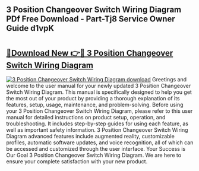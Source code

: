 ## 3 Position Changeover Switch Wiring Diagram PDf Free Download - Part-Tj8 Service Owner Guide d1vpK

# <h2><a href="http://dfsvrp8.blite.top/?on=3+Position+Changeover+Switch+Wiring+Diagram">🔗Download New 👉🔴 3 Position Changeover Switch Wiring Diagram</a></h2>

[![3 Position Changeover Switch Wiring Diagram download](https://i.imgur.com/lujVjoI.png)](http://dfsvrp8.blite.top/?on=3+Position+Changeover+Switch+Wiring+Diagram)
Greetings and welcome to the user manual for your newly updated 3 Position Changeover Switch Wiring Diagram. This manual is specifically designed to help you get the most out of your product by providing a thorough explanation of its features, setup, usage, maintenance, and problem-solving. Before using your 3 Position Changeover Switch Wiring Diagram, please refer to this user manual for detailed instructions on product setup, operation, and troubleshooting. It includes step-by-step guides for using each feature, as well as important safety information. 3 Position Changeover Switch Wiring Diagram advanced features include augmented reality, customizable profiles, automatic software updates, and voice recognition, all of which can be accessed and customized through the user interface. Your Success is Our Goal 3 Position Changeover Switch Wiring Diagram. We are here to ensure your complete satisfaction with your new product.

